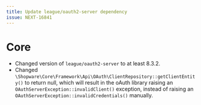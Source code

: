 ```yaml
---
title: Update league/oauth2-server dependency
issue: NEXT-16841
---
```

# Core 
* Changed version of `league/oauth2-server` to at least 8.3.2.
* Changed `\Shopware\Core\Framework\Api\OAuth\ClientRepository::getClientEntity()` to return null, which will result in the oAuth library raising an `OAuthServerException::invalidClient()` exception, instead of raising an `OAuthServerException::invalidCredentials()` manually.
